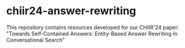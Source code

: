 # chiir24-answer-rewriting
This repository contains resources developed for our CHIIR'24 paper: "Towards Self-Contained Answers: Entity-Based Answer Rewriting in Conversational Search"
